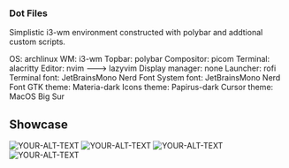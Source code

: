 ### Dot Files
Simplistic i3-wm environment constructed with polybar and addtional custom scripts.

OS: archlinux
WM: i3-wm
Topbar: polybar
Compositor: picom
Terminal: alacritty
Editor: nvim ---> lazyvim
Display manager: none
Launcher: rofi
Terminal font: JetBrainsMono Nerd Font
System font: JetBrainsMono Nerd Font
GTK theme: Materia-dark
Icons theme: Papirus-dark
Cursor theme: MacOS Big Sur

## Showcase
<picture>
 <source media="(prefers-color-scheme: dark)" srcset="[YOUR-DARKMODE-IMAGE](https://cdn.discordapp.com/attachments/1032305766905958431/1218325845257621524/2023-11-10_22-34.png?ex=6607415c&is=65f4cc5c&hm=5f81bd642e5227333efaff14ac86701bda7d9d4370a22b8c93d4729cbe4199bf&)https://cdn.discordapp.com/attachments/1032305766905958431/1218325845257621524/2023-11-10_22-34.png?ex=6607415c&is=65f4cc5c&hm=5f81bd642e5227333efaff14ac86701bda7d9d4370a22b8c93d4729cbe4199bf&">
 <source media="(prefers-color-scheme: light)" srcset="[YOUR-LIGHTMODE-IMAGE](https://cdn.discordapp.com/attachments/1032305766905958431/1218325845257621524/2023-11-10_22-34.png?ex=6607415c&is=65f4cc5c&hm=5f81bd642e5227333efaff14ac86701bda7d9d4370a22b8c93d4729cbe4199bf&)https://cdn.discordapp.com/attachments/1032305766905958431/1218325845257621524/2023-11-10_22-34.png?ex=6607415c&is=65f4cc5c&hm=5f81bd642e5227333efaff14ac86701bda7d9d4370a22b8c93d4729cbe4199bf&">
 <img alt="YOUR-ALT-TEXT" src="[YOUR-DEFAULT-IMAGE](https://cdn.discordapp.com/attachments/1032305766905958431/1218325845257621524/2023-11-10_22-34.png?ex=6607415c&is=65f4cc5c&hm=5f81bd642e5227333efaff14ac86701bda7d9d4370a22b8c93d4729cbe4199bf&)https://cdn.discordapp.com/attachments/1032305766905958431/1218325845257621524/2023-11-10_22-34.png?ex=6607415c&is=65f4cc5c&hm=5f81bd642e5227333efaff14ac86701bda7d9d4370a22b8c93d4729cbe4199bf&">
</picture>
<picture>
 <source media="(prefers-color-scheme: dark)" srcset="[YOUR-DARKMODE-IMAGE](https://cdn.discordapp.com/attachments/1032305766905958431/1218325915583385660/2023-11-10-225515_3840x1080_scrot.png?ex=6607416d&is=65f4cc6d&hm=259e4740566cf9324973c0232755c57e2c8aba447b9c2fb2cefc304a93395001&)https://cdn.discordapp.com/attachments/1032305766905958431/1218325915583385660/2023-11-10-225515_3840x1080_scrot.png?ex=6607416d&is=65f4cc6d&hm=259e4740566cf9324973c0232755c57e2c8aba447b9c2fb2cefc304a93395001&">
 <source media="(prefers-color-scheme: light)" srcset="[YOUR-LIGHTMODE-IMAGE](https://cdn.discordapp.com/attachments/1032305766905958431/1218325915583385660/2023-11-10-225515_3840x1080_scrot.png?ex=6607416d&is=65f4cc6d&hm=259e4740566cf9324973c0232755c57e2c8aba447b9c2fb2cefc304a93395001&)https://cdn.discordapp.com/attachments/1032305766905958431/1218325915583385660/2023-11-10-225515_3840x1080_scrot.png?ex=6607416d&is=65f4cc6d&hm=259e4740566cf9324973c0232755c57e2c8aba447b9c2fb2cefc304a93395001&">
 <img alt="YOUR-ALT-TEXT" src="[YOUR-DEFAULT-IMAGE](https://cdn.discordapp.com/attachments/1032305766905958431/1218325915583385660/2023-11-10-225515_3840x1080_scrot.png?ex=6607416d&is=65f4cc6d&hm=259e4740566cf9324973c0232755c57e2c8aba447b9c2fb2cefc304a93395001&)https://cdn.discordapp.com/attachments/1032305766905958431/1218325915583385660/2023-11-10-225515_3840x1080_scrot.png?ex=6607416d&is=65f4cc6d&hm=259e4740566cf9324973c0232755c57e2c8aba447b9c2fb2cefc304a93395001&">
</picture>
<picture>
 <source media="(prefers-color-scheme: dark)" srcset="[YOUR-DARKMODE-IMAGE](https://cdn.discordapp.com/attachments/1032305766905958431/1218325897313255504/2023-11-10-230225_3840x1080_scrot.png?ex=66074169&is=65f4cc69&hm=fb218120174162a79968dba9d093d5352a6b09a7754869a40539619c8b06aa2c&)https://cdn.discordapp.com/attachments/1032305766905958431/1218325897313255504/2023-11-10-230225_3840x1080_scrot.png?ex=66074169&is=65f4cc69&hm=fb218120174162a79968dba9d093d5352a6b09a7754869a40539619c8b06aa2c&">
 <source media="(prefers-color-scheme: light)" srcset="[YOUR-LIGHTMODE-IMAGE](https://cdn.discordapp.com/attachments/1032305766905958431/1218325897313255504/2023-11-10-230225_3840x1080_scrot.png?ex=66074169&is=65f4cc69&hm=fb218120174162a79968dba9d093d5352a6b09a7754869a40539619c8b06aa2c&)https://cdn.discordapp.com/attachments/1032305766905958431/1218325897313255504/2023-11-10-230225_3840x1080_scrot.png?ex=66074169&is=65f4cc69&hm=fb218120174162a79968dba9d093d5352a6b09a7754869a40539619c8b06aa2c&">
 <img alt="YOUR-ALT-TEXT" src="[YOUR-DEFAULT-IMAGE](https://cdn.discordapp.com/attachments/1032305766905958431/1218325897313255504/2023-11-10-230225_3840x1080_scrot.png?ex=66074169&is=65f4cc69&hm=fb218120174162a79968dba9d093d5352a6b09a7754869a40539619c8b06aa2c&)https://cdn.discordapp.com/attachments/1032305766905958431/1218325897313255504/2023-11-10-230225_3840x1080_scrot.png?ex=66074169&is=65f4cc69&hm=fb218120174162a79968dba9d093d5352a6b09a7754869a40539619c8b06aa2c&">
</picture>
<picture>
 <source media="(prefers-color-scheme: dark)" srcset="[YOUR-DARKMODE-IMAGE](https://cdn.discordapp.com/attachments/1032305766905958431/1218325863884394639/2023-11-10-230510_3840x1080_scrot.png?ex=66074161&is=65f4cc61&hm=3bc959d5d28bffd3b24f551c165268a11ca396115c9ac52cd4a6ccf51baf0e8f&)https://cdn.discordapp.com/attachments/1032305766905958431/1218325863884394639/2023-11-10-230510_3840x1080_scrot.png?ex=66074161&is=65f4cc61&hm=3bc959d5d28bffd3b24f551c165268a11ca396115c9ac52cd4a6ccf51baf0e8f&">
 <source media="(prefers-color-scheme: light)" srcset="[YOUR-LIGHTMODE-IMAGE](https://cdn.discordapp.com/attachments/1032305766905958431/1218325863884394639/2023-11-10-230510_3840x1080_scrot.png?ex=66074161&is=65f4cc61&hm=3bc959d5d28bffd3b24f551c165268a11ca396115c9ac52cd4a6ccf51baf0e8f&)https://cdn.discordapp.com/attachments/1032305766905958431/1218325863884394639/2023-11-10-230510_3840x1080_scrot.png?ex=66074161&is=65f4cc61&hm=3bc959d5d28bffd3b24f551c165268a11ca396115c9ac52cd4a6ccf51baf0e8f&">
 <img alt="YOUR-ALT-TEXT" src="[YOUR-DEFAULT-IMAGE](https://cdn.discordapp.com/attachments/1032305766905958431/1218325863884394639/2023-11-10-230510_3840x1080_scrot.png?ex=66074161&is=65f4cc61&hm=3bc959d5d28bffd3b24f551c165268a11ca396115c9ac52cd4a6ccf51baf0e8f&)https://cdn.discordapp.com/attachments/1032305766905958431/1218325863884394639/2023-11-10-230510_3840x1080_scrot.png?ex=66074161&is=65f4cc61&hm=3bc959d5d28bffd3b24f551c165268a11ca396115c9ac52cd4a6ccf51baf0e8f&">
</picture>

